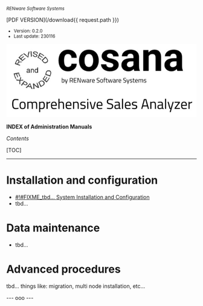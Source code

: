 <small>*RENware Software Systems*</small>

[PDF VERSION](/download{{ request.path }})

<small>

* Version: 0.2.0
* Last update: 230116
</small>

![cosana logo](/static/pictures/cosana.jpg)

**INDEX of Administration Manuals**

*Contents*

[TOC]

***

# Installation and configuration

* [#!#FIXME_tbd... System Installation and Configuration](/adma/880.30_ADMA.SI_System_Installation_Configuration.md)
* tbd...

# Data maintenance

* tbd...


# Advanced procedures

tbd... things like: migration, multi node installation, etc...



--- ooo ---
